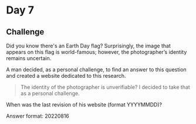 # Day 7

## Challenge

Did you know there's an Earth Day flag? Surprisingly, the image that appears on this flag is world-famous; however, the photographer’s identity remains uncertain.

A man decided, as a personal challenge, to find an answer to this question and created a website dedicated to this research.

> The identity of the photographer is unverifiable? I decided to take that as a personal challenge.

When was the last revision of his website (format YYYYMMDD)?

Answer format: 20220816
